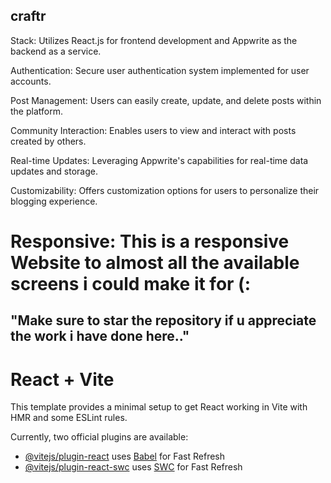 ## craftr 
Stack: Utilizes React.js for frontend development and Appwrite as the backend as a service.

Authentication: Secure user authentication system implemented for user accounts.

Post Management: Users can easily create, update, and delete posts within the platform.

Community Interaction: Enables users to view and interact with posts created by others.

Real-time Updates: Leveraging Appwrite's capabilities for real-time data updates and storage.

Customizability: Offers customization options for users to personalize their blogging experience.

# Responsive: This is a responsive Website to almost all the available screens i could make it for (:

## "Make sure to star the repository if u appreciate the work i have done here.."

# React + Vite


This template provides a minimal setup to get React working in Vite with HMR and some ESLint rules.

Currently, two official plugins are available:

- [@vitejs/plugin-react](https://github.com/vitejs/vite-plugin-react/blob/main/packages/plugin-react/README.md) uses [Babel](https://babeljs.io/) for Fast Refresh
- [@vitejs/plugin-react-swc](https://github.com/vitejs/vite-plugin-react-swc) uses [SWC](https://swc.rs/) for Fast Refresh
